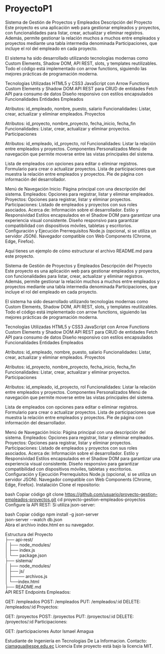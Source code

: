 # ProyectoP1
Sistema de Gestión de Proyectos y Empleados
Descripción del Proyecto
Este proyecto es una aplicación web para gestionar empleados y proyectos, con funcionalidades para listar, crear, actualizar y eliminar registros. Además, permite gestionar la relación muchos a muchos entre empleados y proyectos mediante una tabla intermedia denominada Participaciones, que incluye el rol del empleado en cada proyecto.

El sistema ha sido desarrollado utilizando tecnologías modernas como Custom Elements, Shadow DOM, API REST, slots, y templates reutilizables. Todo el código está implementado con arrow functions, siguiendo las mejores prácticas de programación moderna.

Tecnologías Utilizadas
HTML5 y CSS3
JavaScript con Arrow Functions
Custom Elements y Shadow DOM
API REST para CRUD de entidades
Fetch API para consumo de datos
Diseño responsivo con estilos encapsulados
Funcionalidades
Entidades
Empleados

Atributos: id_empleado, nombre, puesto, salario
Funcionalidades: Listar, crear, actualizar y eliminar empleados.
Proyectos

Atributos: id_proyecto, nombre_proyecto, fecha_inicio, fecha_fin
Funcionalidades: Listar, crear, actualizar y eliminar proyectos.
Participaciones

Atributos: id_empleado, id_proyecto, rol
Funcionalidades: Listar la relación entre empleados y proyectos.
Componentes Personalizados
<nav-bar>
Menú de navegación que permite moverse entre las vistas principales del sistema.

<employee-list>
Lista de empleados con opciones para editar o eliminar registros.

<project-form>
Formulario para crear o actualizar proyectos.

<participation-list>
Lista de participaciones que muestra la relación entre empleados y proyectos.

<footer-bar>
Pie de página con información del desarrollador.

Menú de Navegación
Inicio: Página principal con una descripción del sistema.
Empleados:
Opciones para registrar, listar y eliminar empleados.
Proyectos:
Opciones para registrar, listar y eliminar proyectos.
Participaciones:
Listado de empleados y proyectos con sus roles asociados.
Acerca de: Información sobre el desarrollador.
Estilo y Responsividad
Estilos encapsulados en el Shadow DOM para garantizar una experiencia visual consistente.
Diseño responsivo para garantizar compatibilidad con dispositivos móviles, tabletas y escritorios.
Configuración y Ejecución
Prerrequisitos
Node.js (opcional, si se utiliza un servidor JSON).
Navegador compatible con Web Components (Chrome, Edge, Firefox).

Aquí tienes un ejemplo de cómo estructurar el archivo README.md para este proyecto.

Sistema de Gestión de Proyectos y Empleados
Descripción del Proyecto
Este proyecto es una aplicación web para gestionar empleados y proyectos, con funcionalidades para listar, crear, actualizar y eliminar registros. Además, permite gestionar la relación muchos a muchos entre empleados y proyectos mediante una tabla intermedia denominada Participaciones, que incluye el rol del empleado en cada proyecto.

El sistema ha sido desarrollado utilizando tecnologías modernas como Custom Elements, Shadow DOM, API REST, slots, y templates reutilizables. Todo el código está implementado con arrow functions, siguiendo las mejores prácticas de programación moderna.

Tecnologías Utilizadas
HTML5 y CSS3
JavaScript con Arrow Functions
Custom Elements y Shadow DOM
API REST para CRUD de entidades
Fetch API para consumo de datos
Diseño responsivo con estilos encapsulados
Funcionalidades
Entidades
Empleados

Atributos: id_empleado, nombre, puesto, salario
Funcionalidades: Listar, crear, actualizar y eliminar empleados.
Proyectos

Atributos: id_proyecto, nombre_proyecto, fecha_inicio, fecha_fin
Funcionalidades: Listar, crear, actualizar y eliminar proyectos.
Participaciones

Atributos: id_empleado, id_proyecto, rol
Funcionalidades: Listar la relación entre empleados y proyectos.
Componentes Personalizados
<nav-bar>
Menú de navegación que permite moverse entre las vistas principales del sistema.

<employee-list>
Lista de empleados con opciones para editar o eliminar registros.

<project-form>
Formulario para crear o actualizar proyectos.

<participation-list>
Lista de participaciones que muestra la relación entre empleados y proyectos.

<footer-bar>
Pie de página con información del desarrollador.

Menú de Navegación
Inicio: Página principal con una descripción del sistema.
Empleados:
Opciones para registrar, listar y eliminar empleados.
Proyectos:
Opciones para registrar, listar y eliminar proyectos.
Participaciones:
Listado de empleados y proyectos con sus roles asociados.
Acerca de: Información sobre el desarrollador.
Estilo y Responsividad
Estilos encapsulados en el Shadow DOM para garantizar una experiencia visual consistente.
Diseño responsivo para garantizar compatibilidad con dispositivos móviles, tabletas y escritorios.
Configuración y Ejecución
Prerrequisitos
Node.js (opcional, si se utiliza un servidor JSON).
Navegador compatible con Web Components (Chrome, Edge, Firefox).
Instalación
Clone el repositorio:

bash
Copiar código
git clone https://github.com/usuario/proyecto-gestion-empleados-proyectos.git
cd proyecto-gestion-empleados-proyectos
Configure la API REST:
Si utiliza json-server:

bash
Copiar código
npm install -g json-server  
json-server --watch db.json  
Abra el archivo index.html en su navegador.

Estructura del Proyecto               
├── api-rest/                 
│   ├── node_modules/        
│   ├── index.js               
│   └── package.json            
├── sistema/                 
│   ├── node_modules/                
│   ├── js/        
│   ├────  archivos.js               
│   └──index.html                        
├── README.md                           
API REST
Endpoints
Empleados:

GET: /empleados
POST: /empleados
PUT: /empleados/:id
DELETE: /empleados/:id
Proyectos:

GET: /proyectos
POST: /proyectos
PUT: /proyectos/:id
DELETE: /proyectos/:id
Participaciones:

GET: /participaciones
Autor
Ismael Amagua

Estudiante de Ingeniería en Tecnologias De La Informacion.
Contacto: ciamagua@espe.edu.ec
Licencia
Este proyecto está bajo la licencia MIT.

